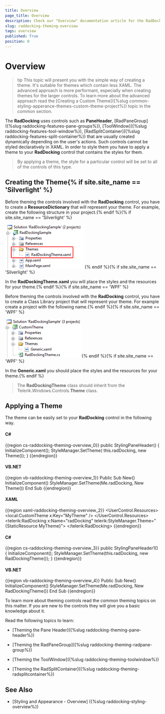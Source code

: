```yaml
---
title: Overview
page_title: Overview
description: Check our "Overview" documentation article for the RadDocking WPF control.
slug: raddocking-theming-overview
tags: overview
published: True
position: 0
---
```


# Overview

>tip This topic will present you with the simple way of creating a theme. It's suitable for themes which contain less XAML. The advanced approach is more performant, especially when creating themes for the larger controls. To learn more about the advanced approach read the [Creating a Custom Theme]({%slug common-styling-apperance-themes-custom-theme-project%}) topic in the common section.

The __RadDocking__ uses controls such as __PaneHeader__, [RadPaneGroup]({%slug raddocking-features-pane-groups%}), [ToolWindow]({%slug raddocking-features-tool-window%}), [RadSplitContainer]({%slug raddocking-features-split-container%}) that are usually created dynamically depending on the user's actions. Such controls cannot be styled declaratively in XAML. In order to style them you have to apply a theme to your __RadDocking__ control that contains the styles for them. 

>By applying a theme, the style for a particular control will be set to all of the controls of this type.

## Creating the Theme{% if site.site_name == 'Silverlight' %}

Before theming the controls involved with the __RadDocking__ control, you have to create a __ResourceDictionary__ that will represent your theme. For example, create the following structure in your project.{% endif %}{% if site.site_name == 'Silverlight' %}

![](images/RadDocking_ThemingOverview_01.png){% endif %}{% if site.site_name == 'Silverlight' %}

In the __RadDockingTheme.xaml__ you will place the styles and the resources for your theme.{% endif %}{% if site.site_name == 'WPF' %}

Before theming the controls involved with the __RadDocking__ control, you have to create a Class Library project that will represent your theme. For example create a project with the following name.{% endif %}{% if site.site_name == 'WPF' %}

![](images/RadDocking_ThemingOverview_02.png){% endif %}{% if site.site_name == 'WPF' %}

In the __Generic.xaml__ you should place the styles and the resources for your theme.{% endif %}

>The __RadDockingTheme__ class should inherit from the Telerik.Windows.Controls.__Theme__ class.

## Applying a Theme

The theme can be easily set to your __RadDocking__ control in the following way.

#### __C#__

{{region cs-raddocking-theming-overview_0}}
	public StylingPaneHeader()
	{
	    InitializeComponent();
	    StyleManager.SetTheme( this.radDocking, new Theme());
	}
{{endregion}}

#### __VB.NET__

{{region vb-raddocking-theming-overview_1}}
	Public Sub New()
		InitializeComponent()
		StyleManager.SetTheme(Me.radDocking, New Theme())
	End Sub
{{endregion}}

#### __XAML__

{{region xaml-raddocking-theming-overview_2}}
	<UserControl.Resources>
	    <local:CustomTheme x:Key="MyTheme" />
	 </UserControl.Resources>
	        <Grid>
	            <telerik:RadDocking x:Name="radDocking"
	                                telerik:StyleManager.Theme="{StaticResource MyTheme}">
	            </telerik:RadDocking>
	        </Grid>
{{endregion}}

#### __C#__

{{region cs-raddocking-theming-overview_3}}
	public StylingPaneHeader1()
	{
	    InitializeComponent();
	    StyleManager.SetTheme(this.radDocking, new RadDockingTheme());
	}
{{endregion}}

#### __VB.NET__

{{region vb-raddocking-theming-overview_4}}
	Public Sub New()
		InitializeComponent()
		StyleManager.SetTheme(Me.radDocking, New RadDockingTheme())
	End Sub
{{endregion}}

To learn more about theming controls read the common theming topics on this matter. If you are new to the controls they will give you a basic knowledge about it.

Read the following topics to learn:

* [Theming the Pane Header]({%slug raddocking-theming-pane-header%})

* [Theming the RadPaneGroup]({%slug raddocking-theming-radpane-group%})

* [Theming the ToolWindow]({%slug raddocking-theming-toolwindow%})

* [Theming the RadSplitContainer]({%slug raddocking-theming-radsplitcontainer%})

## See Also

 * [Styling and Appearance - Overview] ({%slug raddocking-styling-overview%}) 
